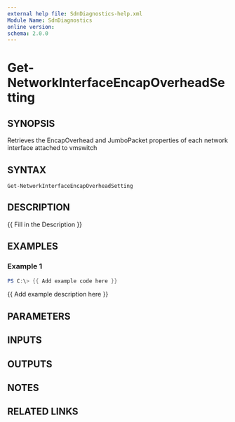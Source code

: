 ```yaml
---
external help file: SdnDiagnostics-help.xml
Module Name: SdnDiagnostics
online version:
schema: 2.0.0
---
```


# Get-NetworkInterfaceEncapOverheadSetting

## SYNOPSIS
Retrieves the EncapOverhead and JumboPacket properties of each network interface attached to vmswitch

## SYNTAX

```
Get-NetworkInterfaceEncapOverheadSetting
```

## DESCRIPTION
{{ Fill in the Description }}

## EXAMPLES

### Example 1
```powershell
PS C:\> {{ Add example code here }}
```

{{ Add example description here }}

## PARAMETERS

## INPUTS

## OUTPUTS

## NOTES

## RELATED LINKS
